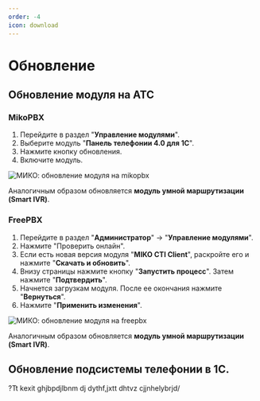 ```yaml
---
order: -4
icon: download
---
```

# Обновление
## Обновление модуля на АТС
### MikoPBX

1. Перейдите в раздел "**Управление модулями**".
2. Выберите модуль "**Панель телефонии 4.0 для 1С**".
3. Нажмите кнопку обновления.
4. Включите модуль.

<img class="miko-shadow img-zoomable"  
    src="/assets/root-guides/obnovlenie/obn_m.gif"
    data-original="/assets/root-guides/obnovlenie/obn_m.gif"
    srcset="/assets/root-guides/obnovlenie/obn_m_prev.gif 1x, /assets/root-guides/obnovlenie/obn_m.gif 2x" 
    alt="МИКО: обновление модуля на mikopbx"
/> 

Аналогичным образом обновляется **модуль умной маршрутизации (Smart IVR)**. 

### FreePBX

1. Перейдите в раздел "**Администратор**" -> "**Управление модулями**".
2. Нажмите "Проверить онлайн". 
3. Если есть новая версия модуля "**MIKO CTI Client**", раскройте его и нажмите "**Скачать и обновить**". 
4. Внизу страницы нажмите кнопку "**Запустить процесс**". Затем нажмите "**Подтвердить**".
5. Начнется загрузкам модуля. После ее окончания нажмите "**Вернуться**".
6. Нажмите "**Применить изменения**".

<img class="miko-shadow img-zoomable"  
    src="/assets/root-guides/obnovlenie/obn_f.gif"
    data-original="/assets/root-guides/obnovlenie/obn_f.gif"
    srcset="/assets/root-guides/obnovlenie/obn_f_prev.gif 1x, /assets/root-guides/obnovlenie/obn_f.gif 2x" 
    alt="МИКО: обновление модуля на freepbx"
/> 

Аналогичным образом обновляется **модуль умной маршрутизации (Smart IVR)**.

## Обновление подсистемы телефонии в 1С.

?Tt kexit ghjbpdjlbnm dj dythf,jxtt dhtvz cjjnhelybrjd/
